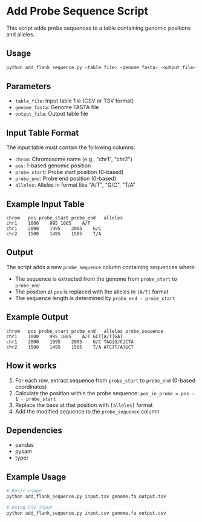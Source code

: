 # Add Probe Sequence Script

This script adds probe sequences to a table containing genomic positions and alleles.

## Usage

```bash
python add_flank_sequence.py <table_file> <genome_fasta> <output_file>
```

## Parameters

- `table_file`: Input table file (CSV or TSV format)
- `genome_fasta`: Genome FASTA file
- `output_file`: Output table file

## Input Table Format

The input table must contain the following columns:

- `chrom`: Chromosome name (e.g., "chr1", "chr2")
- `pos`: 1-based genomic position
- `probe_start`: Probe start position (0-based)
- `probe_end`: Probe end position (0-based)
- `alleles`: Alleles in format like "A/T", "G/C", "T/A"

## Example Input Table

```tsv
chrom	pos	probe_start	probe_end	alleles
chr1	1000	995	1005	A/T
chr1	2000	1995	2005	G/C
chr2	1500	1495	1505	T/A
```

## Output

The script adds a new `probe_sequence` column containing sequences where:
- The sequence is extracted from the genome from `probe_start` to `probe_end`
- The position at `pos` is replaced with the alleles in `[A/T]` format
- The sequence length is determined by `probe_end - probe_start`

## Example Output

```tsv
chrom	pos	probe_start	probe_end	alleles	probe_sequence
chr1	1000	995	1005	A/T	GCT[A/T]GAT
chr1	2000	1995	2005	G/C	TAG[G/C]CTA
chr2	1500	1495	1505	T/A	ATC[T/A]GCT
```

## How it works

1. For each row, extract sequence from `probe_start` to `probe_end` (0-based coordinates)
2. Calculate the position within the probe sequence: `pos_in_probe = pos - 1 - probe_start`
3. Replace the base at that position with `[alleles]` format
4. Add the modified sequence to the `probe_sequence` column

## Dependencies

- pandas
- pysam
- typer

## Example Usage

```bash
# Basic usage
python add_flank_sequence.py input.tsv genome.fa output.tsv

# Using CSV input
python add_flank_sequence.py input.csv genome.fa output.csv
``` 